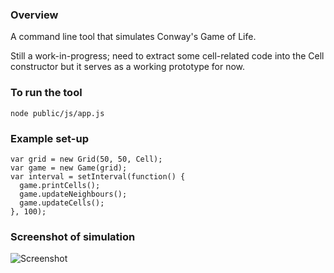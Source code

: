 ### Overview
A command line tool that simulates Conway's Game of Life.

Still a work-in-progress; need to extract some cell-related code into the Cell constructor but it serves as a working prototype for now.

### To run the tool
```node public/js/app.js```

### Example set-up
```
var grid = new Grid(50, 50, Cell);
var game = new Game(grid);
var interval = setInterval(function() {
  game.printCells();
  game.updateNeighbours();
  game.updateCells();
}, 100);
```

### Screenshot of simulation
![Screenshot](/public/images/screenshot.png)
